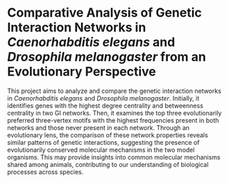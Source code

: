 # Comparative Analysis of Genetic Interaction Networks in *Caenorhabditis elegans* and *Drosophila melanogaster* from an Evolutionary Perspective

This project aims to analyze and compare the genetic interaction networks in *Caenorhabditis elegans* and *Drosophila melanogaster*. Initially, it identifies genes with the highest degree centrality and betweenness centrality in two GI networks. Then, it examines the top three evolutionarily preferred three-vertex motifs with the highest frequencies present in both networks and those never present in each network. Through an evolutionary lens, the comparison of these network properties reveals similar patterns of genetic interactions, suggesting the presence of evolutionarily conserved molecular mechanisms in the two model organisms. This may provide insights into common molecular mechanisms shared among animals, contributing to our understanding of biological processes across species.
